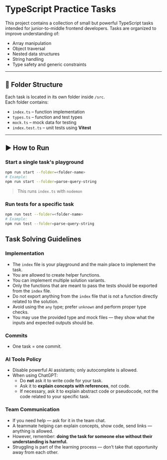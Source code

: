 # TypeScript Practice Tasks

This project contains a collection of small but powerful TypeScript tasks intended for junior-to-middle frontend developers. Tasks are organized to improve understanding of:
- Array manipulation
- Object traversal
- Nested data structures
- String handling
- Type safety and generic constraints

---

## 📁 Folder Structure

Each task is located in its own folder inside `/src`.  
Each folder contains:

- `index.ts` – function implementation
- `types.ts` – function and test types
- `mock.ts` – mock data for testing
- `index.test.ts` – unit tests using **Vitest**

---

## ▶️ How to Run

### Start a single task's playground
```bash
npm run start --folder=<folder-name>
# Example:
npm run start --folder=parse-query-string
```

> This runs `index.ts` with `nodemon`

### Run tests for a specific task
```bash
npm run test --folder=<folder-name>
# Example:
npm run test --folder=parse-query-string
```
## Task Solving Guidelines

### Implementation

- The `index` file is your playground and the main place to implement the task.
- You are allowed to create helper functions.
- You can implement multiple solution variants.
- Only the functions that are meant to pass the tests should be exported from the `index` file.
- Do not export anything from the `index` file that is not a function directly related to the solution.
- Avoid using the `any` type; prefer `unknown` and perform proper type checks.
- You may use the provided type and mock files — they show what the inputs and expected outputs should be.

### Commits

- One task = one commit.

### AI Tools Policy

- Disable powerful AI assistants; only autocomplete is allowed.
- When using ChatGPT:
    - Do **not** ask it to write code for your task.
    - Ask it to **explain concepts with references**, not code.
    - If necessary, ask it to explain abstract code or pseudocode, not the code related to your specific task.

### Team Communication

- If you need help — ask for it in the team chat.
- A teammate helping can explain concepts, show code, send links — anything is allowed.
- However, remember: **doing the task for someone else without their understanding is harmful.**
- Struggling is part of the learning process — don’t take that opportunity away from each other.
